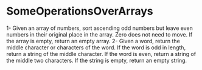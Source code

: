 # SomeOperationsOverArrays
1- Given an array of numbers, sort ascending odd numbers but leave even numbers in their original place in the array.  Zero does not need to move. If the array is empty, return an empty array. 2- Given a word, return the middle character or characters of the word.  If the word is odd in length, return a string of the middle character.  If the word is even, return a string of the middle two characters. If the string is empty, return an empty string.
